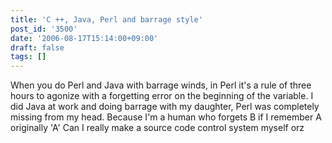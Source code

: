 ```yaml
---
title: 'C ++, Java, Perl and barrage style'
post_id: '3500'
date: '2006-08-17T15:14:00+09:00'
draft: false
tags: []
---
```


When you do Perl and Java with barrage winds, in Perl it's a rule of three hours to agonize with a forgetting error on the beginning of the variable. I did Java at work and doing barrage with my daughter, Perl was completely missing from my head. Because I'm a human who forgets B if I remember A originally 'A' Can I really make a source code control system myself orz